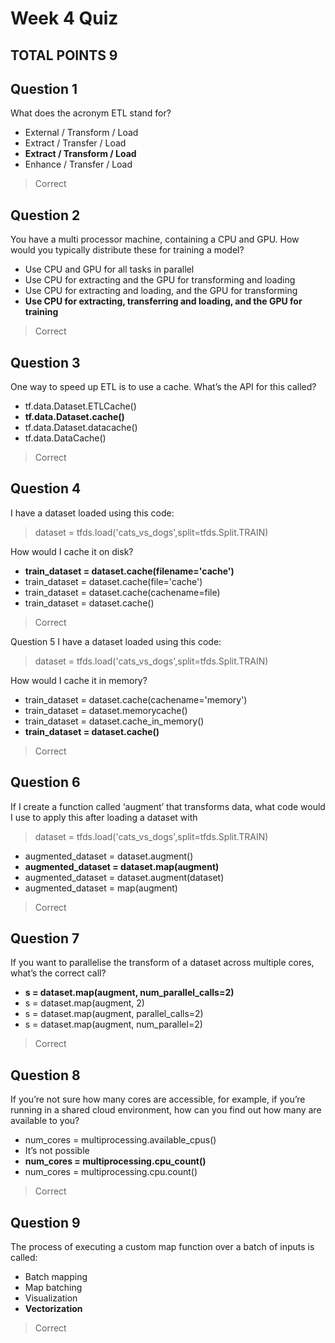 # Week 4 Quiz
## TOTAL POINTS 9

## Question 1
What does the acronym ETL stand for?
* External / Transform / Load
* Extract / Transfer / Load
* **Extract / Transform / Load**
* Enhance / Transfer / Load
> Correct

## Question 2
You have a multi processor machine, containing a CPU and GPU. How would you typically distribute these for training a model?
* Use CPU and GPU for all tasks in parallel
* Use CPU for extracting and the GPU for transforming and loading
* Use CPU for extracting and loading, and the GPU for transforming
* **Use CPU for extracting, transferring and loading, and the GPU for training**
> Correct

## Question 3
One way to speed up ETL is to use a cache. What’s the API for this called?
* tf.data.Dataset.ETLCache() 
* **tf.data.Dataset.cache()**
* tf.data.Dataset.datacache()
* tf.data.DataCache()
> Correct

## Question 4
I have a dataset loaded using this code: 
> dataset = tfds.load('cats_vs_dogs',split=tfds.Split.TRAIN)

How would I cache it on disk? 
* **train_dataset = dataset.cache(filename='cache')**
* train_dataset = dataset.cache(file='cache')
* train_dataset = dataset.cache(cachename=file)
* train_dataset = dataset.cache()
> Correct

Question 5
I have a dataset loaded using this code: 
> dataset = tfds.load('cats_vs_dogs',split=tfds.Split.TRAIN)

How would I cache it in memory?
* train_dataset = dataset.cache(cachename='memory')  
* train_dataset = dataset.memorycache()
* train_dataset = dataset.cache_in_memory()
* **train_dataset = dataset.cache()**
> Correct

## Question 6
If I create a function called ‘augment’ that transforms data, what code would I use to apply this after loading a dataset with 
> dataset = tfds.load('cats_vs_dogs',split=tfds.Split.TRAIN)
* augmented_dataset = dataset.augment()
* **augmented_dataset = dataset.map(augment)**
* augmented_dataset = dataset.augment(dataset)
* augmented_dataset = map(augment)
> Correct

## Question 7
If you want to parallelise the transform of a dataset across multiple cores, what’s the correct call?
* **s = dataset.map(augment, num_parallel_calls=2)**
* s = dataset.map(augment, 2)
* s = dataset.map(augment, parallel_calls=2)
* s = dataset.map(augment, num_parallel=2)
> Correct

## Question 8
If you’re not sure how many cores are accessible, for example, if you’re running in a shared cloud environment, how can you find out how many are available to you?
* num_cores = multiprocessing.available_cpus()
* It’s not possible
* **num_cores = multiprocessing.cpu_count()**
* num_cores = multiprocessing.cpu.count()
> Correct

## Question 9
The process of executing a custom map function over a batch of inputs is called:
* Batch mapping
* Map batching
* Visualization
* **Vectorization**
> Correct
